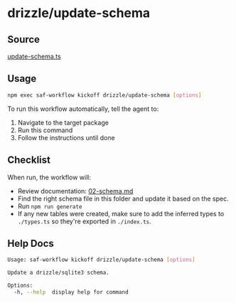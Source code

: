 # drizzle/update-schema

## Source

[update-schema.ts](update-schema.ts)

## Usage

```bash
npm exec saf-workflow kickoff drizzle/update-schema [options]
```

To run this workflow automatically, tell the agent to:

1. Navigate to the target package
2. Run this command
3. Follow the instructions until done

## Checklist

When run, the workflow will:

- Review documentation: [02-schema.md](02-schema.md)
- Find the right schema file in this folder and update it based on the spec.
- Run `npm run generate`
- If any new tables were created, make sure to add the inferred types to `./types.ts` so they're exported in `./index.ts`.

## Help Docs

```bash
Usage: saf-workflow kickoff drizzle/update-schema [options]

Update a drizzle/sqlite3 schema.

Options:
  -h, --help  display help for command

```
